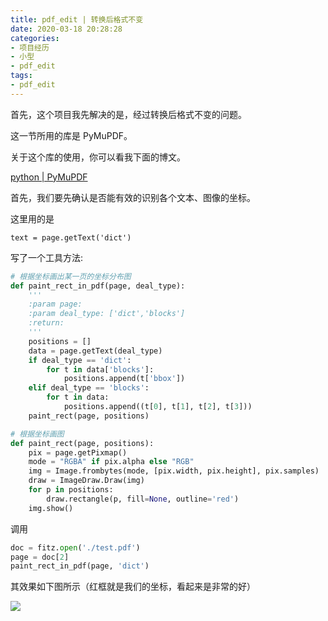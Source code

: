 ```yaml
---
title: pdf_edit | 转换后格式不变
date: 2020-03-18 20:28:28
categories:
- 项目经历
- 小型
- pdf_edit
tags:
- pdf_edit
---
```

首先，这个项目我先解决的是，经过转换后格式不变的问题。

这一节所用的库是 PyMuPDF。

关于这个库的使用，你可以看我下面的博文。

[python | PyMuPDF](https://benpaodewoniu.github.io/2020/03/18/pdf-edit1/)

<!-- more -->

首先，我们要先确认是否能有效的识别各个文本、图像的坐标。

这里用的是

	text = page.getText('dict')

写了一个工具方法:

```python
# 根据坐标画出某一页的坐标分布图
def paint_rect_in_pdf(page, deal_type):
    '''
    :param page:
    :param deal_type: ['dict','blocks']
    :return:
    '''
    positions = []
    data = page.getText(deal_type)
    if deal_type == 'dict':
        for t in data['blocks']:
            positions.append(t['bbox'])
    elif deal_type == 'blocks':
        for t in data:
            positions.append((t[0], t[1], t[2], t[3]))
    paint_rect(page, positions)

# 根据坐标画图
def paint_rect(page, positions):
    pix = page.getPixmap()
    mode = "RGBA" if pix.alpha else "RGB"
    img = Image.frombytes(mode, [pix.width, pix.height], pix.samples)
    draw = ImageDraw.Draw(img)
    for p in positions:
        draw.rectangle(p, fill=None, outline='red')
    img.show()
```

调用

```python
doc = fitz.open('./test.pdf')
page = doc[2]
paint_rect_in_pdf(page, 'dict')
```

其效果如下图所示（红框就是我们的坐标，看起来是非常的好）

![](/images/pdf_edit/1_0.png)